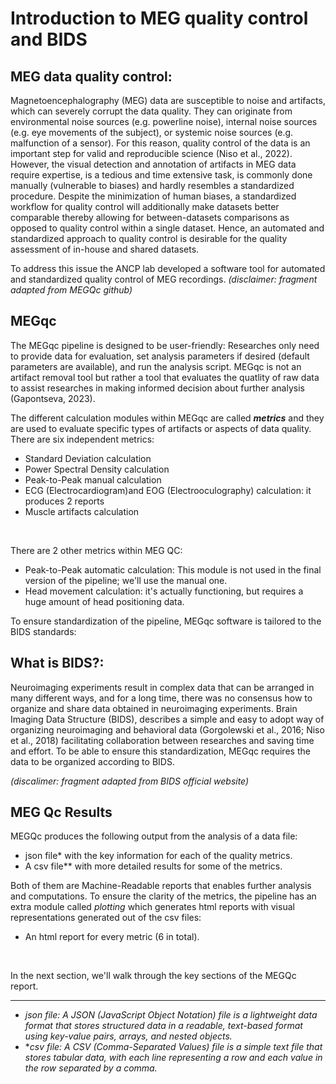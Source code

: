 # Introduction to MEG quality control and BIDS

## MEG data quality control:
Magnetoencephalography (MEG) data are susceptible to  noise and artifacts, which can severely corrupt the data quality. They can originate from environmental noise sources (e.g. powerline noise), internal noise sources (e.g. eye movements of the subject), or systemic noise sources (e.g. malfunction of a sensor). For this reason, quality control of the data is an important step for valid and reproducible science (Niso et al., 2022).  
However, the visual detection and annotation of artifacts in MEG data require expertise, is a tedious and time extensive task, is commonly done manually (vulnerable to biases) and hardly resembles a standardized procedure. Despite the minimization of human biases, a standardized workflow for quality control will additionally make datasets better comparable thereby allowing for between-datasets comparisons as opposed to quality control within a single dataset. Hence, an automated and standardized approach to quality control is desirable for the quality assessment of in-house and shared datasets. 

To address this issue the ANCP lab developed a software tool for automated and standardized quality control of MEG recordings.
*(disclaimer: fragment adapted from MEGQc github)* 

## MEGqc
The MEGqc pipeline is designed to be user-friendly: Researches only need to provide data for evaluation, set analysis parameters if desired (default parameters are available), and run the analysis script. MEGqc is not an artifact removal tool but rather a tool that evaluates the quatlity of raw data to assist researches in making informed decision about further analysis (Gapontseva, 2023).

The different  calculation modules within MEGqc are called ***metrics*** and they are used to evaluate specific types of artifacts or aspects of data quality. There are six independent metrics:
- Standard Deviation calculation 
- Power Spectral Density calculation 
- Peak-to-Peak manual calculation 
- ECG (Electrocardiogram)and EOG (Electrooculography) calculation: it produces 2 reports
- Muscle artifacts calculation  
<br>  


There are 2 other metrics within MEG QC:
- Peak-to-Peak automatic calculation: This module is not used in the final version of the pipeline; we'll use the manual one.
- Head movement calculation: it's actually functioning, but requires a huge amount of head positioning data.

To ensure standardization of the pipeline, MEGqc software is tailored to the BIDS standards:

## What is BIDS?: 

Neuroimaging experiments result in complex data that can be arranged in many different ways, and for a long time, there was no consensus how to organize and share data obtained in neuroimaging experiments. Brain Imaging Data Structure (BIDS), describes a simple and easy to adopt way of organizing neuroimaging and behavioral data (Gorgolewski et al., 2016; Niso et al., 2018) facilitating collaboration between researches and saving time and effort. To be able to ensure this standardization, MEGqc requires the data to be organized according to BIDS.

_(discalimer: fragment adapted from BIDS official website)_


## MEG Qc Results  
MEGQc produces the following output from the analysis of a data file:
- json file* with the key information for each of the quality metrics.
- A csv file** with more detailed results for some of the metrics.

Both of them are Machine-Readable reports that enables further analysis and computations. To ensure the clarity of the metrics, the pipeline has an extra module called _plotting_ which generates html reports with visual representations generated out of the csv files:  

- An html report for every metric (6 in total).

<br>   
  
In the next section, we'll walk through the key sections of the MEGQc report.       

      
        
        
---

* *json file: A JSON (JavaScript Object Notation) file is a lightweight data format that stores structured data in a readable, text-based format using key-value pairs, arrays, and nested objects.*  
* **csv file: A CSV (Comma-Separated Values) file is a simple text file that stores tabular data, with each line representing a row and each value in the row separated by a comma.*  
